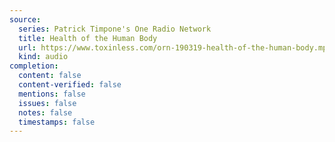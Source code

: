 ```yaml
---
source:
  series: Patrick Timpone's One Radio Network
  title: Health of the Human Body
  url: https://www.toxinless.com/orn-190319-health-of-the-human-body.mp3
  kind: audio
completion:
  content: false
  content-verified: false
  mentions: false
  issues: false
  notes: false
  timestamps: false
---
```

